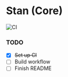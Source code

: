 # Stan (Core)

![CI](https://github.com/sanger/stan-core/workflows/CI/badge.svg)

### TODO ###

* [x] ~~Set up CI~~
* [ ] Build workflow
* [ ] Finish README
